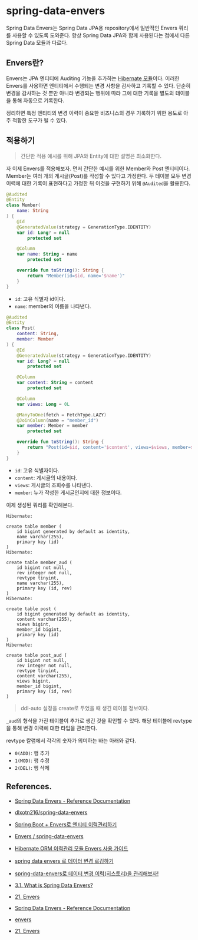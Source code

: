 # spring-data-envers

Spring Data Envers는 Spring Data JPA용 repository에서 일반적인 Envers 쿼리를 사용할 수 있도록 도와준다. 항상 Spring Data JPA와 함께 사용된다는 점에서 다른
Spring Data 모듈과 다르다.

## Envers란?

Envers는 JPA 엔티티에 Auditing 기능을 추가하는 [Hibernate 모듈](https://hibernate.org/orm/envers/)이다. 이러한 Envers를 사용하면 엔티티에서 수행되는 변경
사항을 감사하고 기록할 수 있다. 단순히 변경을 감사하는 것 뿐만 아니라 변경되는 행위에 따라 그에 대한 기록을 별도의 테이블을 통해 자동으로 기록한다.

정리하면 특정 엔티티의 변경 이력이 중요한 비즈니스의 경우 기록하기 위한 용도로 아주 적합한 도구가 될 수 있다.

## 적용하기

> 간단한 적용 예시를 위해 JPA와 Entity에 대한 설명은 최소화한다.

자 이제 Envers를 적용해보자. 먼저 간단한 예시를 위한 Member와 Post 엔티티이다. Member는 여러 개의 게시글(Post)를 작성할 수 있다고 가정한다. 두 테이블 모두 변경 이력에 대한 기록이
표현하다고 가정한 뒤 이것을 구현하기 위해 `@Audited`을 활용한다.

```kotlin
@Audited
@Entity
class Member(
    name: String
) {
    @Id
    @GeneratedValue(strategy = GenerationType.IDENTITY)
    var id: Long? = null
        protected set

    @Column
    var name: String = name
        protected set

    override fun toString(): String {
        return "Member(id=$id, name='$name')"
    }
}
```
 * `id`: 고유 식별자 id이다.
 * `name`: member의 이름을 나타낸다.

```kotlin
@Audited
@Entity
class Post(
    content: String,
    member: Member
) {
    @Id
    @GeneratedValue(strategy = GenerationType.IDENTITY)
    var id: Long? = null
        protected set

    @Column
    var content: String = content
        protected set

    @Column
    var views: Long = 0L

    @ManyToOne(fetch = FetchType.LAZY)
    @JoinColumn(name = "member_id")
    var member: Member = member
        protected set

    override fun toString(): String {
        return "Post(id=$id, content='$content', views=$views, member=$member)"
    }
}
```
 * `id`: 고유 식별자이다.
 * `content`: 게시글의 내용이다.
 * `views`: 게시글의 조회수를 나타낸다.
 * `member`: 누가 작성한 게시글인지에 대한 정보이다.

이제 생성된 쿼리를 확인해본다.

```text
Hibernate:

create table member (
    id bigint generated by default as identity,
    name varchar(255),
    primary key (id)
)
Hibernate:

create table member_aud (
    id bigint not null,
    rev integer not null,
    revtype tinyint,
    name varchar(255),
    primary key (id, rev)
)
Hibernate:

create table post (
    id bigint generated by default as identity,
    content varchar(255),
    views bigint,
    member_id bigint,
    primary key (id)
)
Hibernate:

create table post_aud (
    id bigint not null,
    rev integer not null,
    revtype tinyint,
    content varchar(255),
    views bigint,
    member_id bigint,
    primary key (id, rev)
)
```

> ddl-auto 설정을 create로 두었을 때 생긴 테이블 정보이다.

`_aud`의 형식을 가진 테이블이 추가로 생긴 것을 확인할 수 있다. 해당 테이블에 revtype을 통해 변경 이력에 대한 타입을 관리한다.

revtype 칼럼에서 각각의 숫자가 의미하는 바는 아래와 같다.
 * `0(ADD)`: 행 추가
 * `1(MOD)`: 행 수정
 * `2(DEL)`: 행 삭제

## References.

* [Spring Data Envers - Reference Documentation](https://docs.spring.io/spring-data/envers/docs/current/reference/html/)
* [dlxotn216/spring-data-envers](https://github.com/dlxotn216/spring-data-envers)
* [Spring Boot + Envers로 엔티티 이력관리하기](https://haviyj.tistory.com/40)
* [Envers / spring-data-envers](https://code-resting.tistory.com/64)
* [Hibernate ORM 이력관리 모듈 Envers 사용 가이드](https://directori.tistory.com/138)
* [spring data envers 로 데이터 변경 로깅하기](https://sehajyang.github.io/2020/04/15/springboot-envers-logging-for-revision/)
* [spring-data-envers로 데이터 변경 이력(히스토리)을 관리해보자!](https://applepick.tistory.com/171)
* [3.1. What is Spring Data Envers?](https://docs.spring.io/spring-data/envers/docs/current/reference/html/)
* [21. Envers](https://docs.jboss.org/hibernate/orm/5.6/userguide/html_single/Hibernate_User_Guide.html#envers)

* [Spring Data Envers - Reference Documentation](https://docs.spring.io/spring-data/envers/docs/current/reference/html/)
* [envers](https://hibernate.org/orm/envers/)
* [21. Envers](https://docs.jboss.org/hibernate/orm/5.6/userguide/html_single/Hibernate_User_Guide.html#envers)
